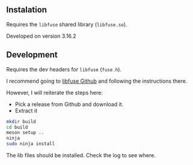 
## Instalation

Requires the `libfuse` shared library (`libfuse.so`).

Developed on version 3.16.2

## Development

Requires the dev headers for `libfuse` (`fuse.h`).

I recommend going to [libfuse Github](https://github.com/libfuse/libfuse) and following the instructions there.

However, I will reiterate the steps here:

- Pick a release from Github and download it.
- Extract it 

```bash
mkdir build
cd build
meson setup ..
ninja
sudo ninja install
```

The lib files should be installed. Check the log to see where.

